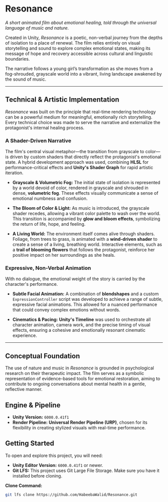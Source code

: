 # Resonance

*A short animated film about emotional healing, told through the universal language of music and nature.*

Created in Unity, *Resonance* is a poetic, non-verbal journey from the depths of isolation to a place of renewal. The film relies entirely on visual storytelling and sound to explore complex emotional states, making its message of hope and recovery accessible across cultural and linguistic boundaries.

The narrative follows a young girl’s transformation as she moves from a fog-shrouded, grayscale world into a vibrant, living landscape awakened by the sound of music.

---

## Technical & Artistic Implementation

*Resonance* was built on the principle that real-time rendering technology can be a powerful medium for meaningful, emotionally rich storytelling. Every technical choice was made to serve the narrative and externalize the protagonist's internal healing process.

### A Shader-Driven Narrative

The film's central visual metaphor—the transition from grayscale to color—is driven by custom shaders that directly reflect the protagonist's emotional state. A hybrid development approach was used, combining **HLSL** for performance-critical effects and **Unity's Shader Graph** for rapid artistic iteration.

- **Grayscale & Volumetric Fog:** The initial state of isolation is represented by a world devoid of color, rendered in grayscale and shrouded in dense, **volumetric fog**. These effects visually communicate a sense of emotional numbness and confusion.

- **The Bloom of Color & Light:** As music is introduced, the grayscale shader recedes, allowing a vibrant color palette to wash over the world. This transition is accompanied by **glow and bloom effects**, symbolizing the return of life, hope, and feeling.

- **A Living World:** The environment itself comes alive through shaders. Foliage, from trees to grass, is animated with a **wind-driven shader** to create a sense of a living, breathing world. Interactive elements, such as a **trail of blooming flowers** that follows the protagonist, reinforce her positive impact on her surroundings as she heals.

### Expressive, Non-Verbal Animation

With no dialogue, the emotional weight of the story is carried by the character's performance.

- **Subtle Facial Animation:** A combination of **blendshapes** and a custom `ExpressionController` script was developed to achieve a range of subtle, expressive facial animations. This allowed for a nuanced performance that could convey complex emotions without words.

- **Cinematics & Pacing:** **Unity's Timeline** was used to orchestrate all character animation, camera work, and the precise timing of visual effects, ensuring a cohesive and emotionally resonant cinematic experience.

---

## Conceptual Foundation

The use of nature and music in *Resonance* is grounded in psychological research on their therapeutic impact. The film serves as a symbolic representation of evidence-based tools for emotional restoration, aiming to contribute to ongoing conversations about mental health in a gentle, reflective manner.

## Engine & Pipeline

- **Unity Version:** `6000.0.41f1`
- **Render Pipeline:** **Universal Render Pipeline (URP)**, chosen for its flexibility in creating stylized visuals with real-time performance.

## Getting Started

To open and explore this project, you will need:

- **Unity Editor Version:** `6000.0.41f1` or newer.
- **Git LFS:** This project uses Git Large File Storage. Make sure you have it installed before cloning.

**Clone Command:**
```bash
git lfs clone https://github.com/HabeebaWalid/Resonance.git
```